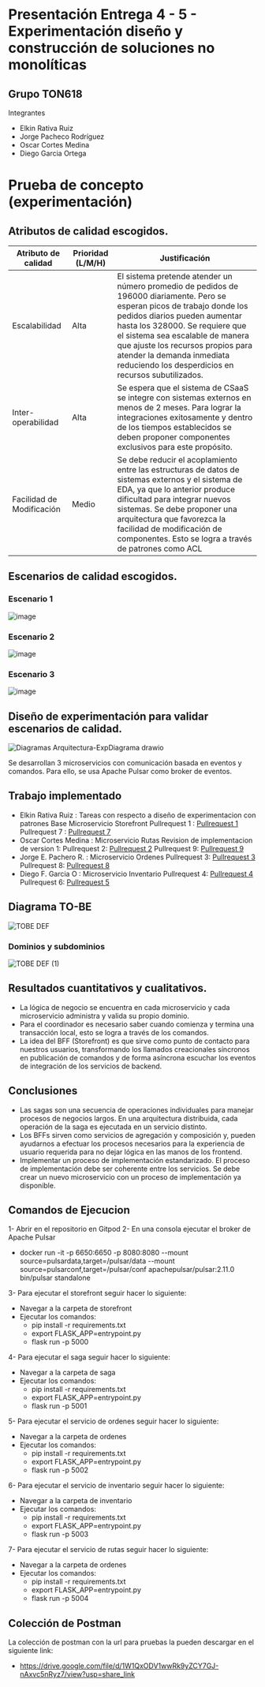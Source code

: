 # Presentación Entrega 4 - 5 - Experimentación diseño y construcción de soluciones no monolíticas

## Grupo TON618
Integrantes
* Elkin Rativa Ruiz
* Jorge Pacheco Rodríguez
* Oscar Cortes Medina
* Diego Garcia Ortega

# Prueba de concepto (experimentación)

## Atributos de calidad escogidos.

| **Atributo de calidad**   | **Prioridad (L/M/H)** | **Justificación**  |
| ------------------------- | --------------------- | ------------------------------------------------------------------------ |
| Escalabilidad             | Alta                  | El sistema pretende atender un número promedio de pedidos de 196000 diariamente. Pero se esperan picos de trabajo donde los pedidos diarios pueden aumentar hasta los 328000. Se requiere que el sistema sea escalable de manera que ajuste los recursos propios para atender la demanda inmediata reduciendo los desperdicios en recursos subutilizados. |
| Inter-operabilidad        | Alta                  | Se espera que el sistema de CSaaS se integre con sistemas externos en menos de 2 meses. Para lograr la integraciones exitosamente y dentro de los tiempos establecidos se deben proponer componentes exclusivos para este propósito.  |
| Facilidad de Modificación | Medio                 | Se debe reducir el acoplamiento entre las estructuras de datos de sistemas externos y el sistema de EDA, ya que lo anterior produce dificultad para integrar nuevos sistemas. Se debe proponer una arquitectura que favorezca la facilidad de modificación de componentes. Esto se logra a través de patrones como ACL |

## Escenarios de calidad escogidos.

### Escenario 1
![image](https://user-images.githubusercontent.com/78925077/223602167-acb6196f-6909-4e78-9a4b-e10577be6eec.png)

### Escenario 2
![image](https://user-images.githubusercontent.com/78925077/223602437-28112387-255d-4db3-9943-8dcbc282262e.png)

### Escenario 3
![image](https://user-images.githubusercontent.com/78925077/223602552-250d0b05-1134-4589-b20c-f2cbc1cf6d4f.png)

## Diseño de experimentación para validar escenarios de calidad. 

![Diagramas Arquitectura-ExpDiagrama drawio](https://user-images.githubusercontent.com/78925077/225509230-6a8fb5f8-d735-4cb0-9200-6f0a4571bdbb.png)

Se desarrollan 3 microservicios con comunicación basada en eventos y comandos. Para ello, se usa Apache Pulsar como broker de eventos.

## Trabajo implementado

* Elkin Rativa Ruiz   : Tareas con respecto a diseño de experimentacion con patrones
                        Base Microservicio Storefront
                        Pullrequest 1 : [Pullrequest 1](https://github.com/dfgoUniandes/ton618-no-monoliticas/pull/1)
                        Pullrequest 7 : [Pullrequest 7](https://github.com/dfgoUniandes/ton618-no-monoliticas/pull/7)
* Oscar Cortes Medina : Microservicio Rutas
                        Revision de implementacion de version 1: 
                        Pullrequest 2: [Pullrequest 2](https://github.com/dfgoUniandes/ton618-no-monoliticas/pull/2)
                        Pullrequest 9: [Pullrequest 9](https://github.com/dfgoUniandes/ton618-no-monoliticas/pull/9)
* Jorge E. Pachero R. : Microservicio Ordenes
                        Pullrequest 3: [Pullrequest 3](https://github.com/dfgoUniandes/ton618-no-monoliticas/pull/3)
                        Pullrequest 8: [Pullrequest 8](https://github.com/dfgoUniandes/ton618-no-monoliticas/pull/8)
* Diego F. Garcia O   : Microservicio Inventario
                        Pullrequest 4: [Pullrequest 4](https://github.com/dfgoUniandes/ton618-no-monoliticas/pull/4)
                        Pullrequest 6: [Pullrequest 5](https://github.com/dfgoUniandes/ton618-no-monoliticas/pull/6)
                        
## Diagrama TO-BE 

![TOBE DEF](https://user-images.githubusercontent.com/78925077/225508976-1b87b438-1c3b-41b1-b42f-98c2520de8a5.jpg)

### Dominios y subdominios
![TOBE DEF (1)](https://user-images.githubusercontent.com/78925077/225509024-85d26377-d0c1-4f9b-beb8-5e1dc7021bd7.jpg)

## Resultados cuantitativos y cualitativos.
* La lógica de negocio se encuentra en cada microservicio y cada microservicio administra y valida su propio dominio.
* Para el coordinador es necesario saber cuando comienza y termina una transacción local, esto se logra a través de los comandos. 
* La idea del BFF (Storefront) es que sirve como punto de contacto para nuestros usuarios, transformando los llamados creacionales síncronos en publicación de comandos y de forma asíncrona escuchar los eventos de integración de los servicios de backend.

## Conclusiones
* Las sagas son una secuencia de operaciones individuales para manejar procesos de negocios largos. En una arquitectura distribuida, cada operación de la saga es ejecutada en un servicio distinto.
* Los BFFs sirven como servicios de agregación y composición y,  pueden ayudarnos a efectuar los procesos necesarios para la experiencia de usuario requerida para no dejar lógica en las manos de los frontend.
* Implementar un proceso de implementación estandarizado. El proceso de implementación debe ser coherente entre los servicios. Se debe crear un nuevo microservicio con un proceso de implementación ya disponible.

## Comandos de Ejecucion
1- Abrir en el repositorio en Gitpod
2- En una consola ejecutar el broker de Apache Pulsar

* docker run -it -p 6650:6650 -p 8080:8080 --mount source=pulsardata,target=/pulsar/data --mount source=pulsarconf,target=/pulsar/conf apachepulsar/pulsar:2.11.0 bin/pulsar standalone

3- Para ejecutar el storefront seguir hacer lo siguiente:
  - Navegar a la carpeta de storefront
  - Ejecutar los comandos:
    * pip install -r requirements.txt
    * export FLASK_APP=entrypoint.py
    * flask run -p 5000
    
4- Para ejecutar el saga seguir hacer lo siguiente:
  - Navegar a la carpeta de saga
  - Ejecutar los comandos:
    * pip install -r requirements.txt
    * export FLASK_APP=entrypoint.py
    * flask run -p 5001
    
5- Para ejecutar el servicio de ordenes seguir hacer lo siguiente:
  - Navegar a la carpeta de ordenes
  - Ejecutar los comandos:
    * pip install -r requirements.txt
    * export FLASK_APP=entrypoint.py
    * flask run -p 5002
        
6- Para ejecutar el servicio de inventario seguir hacer lo siguiente:
  - Navegar a la carpeta de inventario
  - Ejecutar los comandos:
    * pip install -r requirements.txt
    * export FLASK_APP=entrypoint.py
    * flask run -p 5003
        
7- Para ejecutar el servicio de rutas seguir hacer lo siguiente:
  - Navegar a la carpeta de ordenes
  - Ejecutar los comandos:
    * pip install -r requirements.txt
    * export FLASK_APP=entrypoint.py
    * flask run -p 5004

## Colección de Postman
La colección de postman con la url para pruebas la pueden descargar en el siguiente link:
* https://drive.google.com/file/d/1W1QxODV1wwRk9yZCY7GJ-nAxvc5nRyz7/view?usp=share_link

